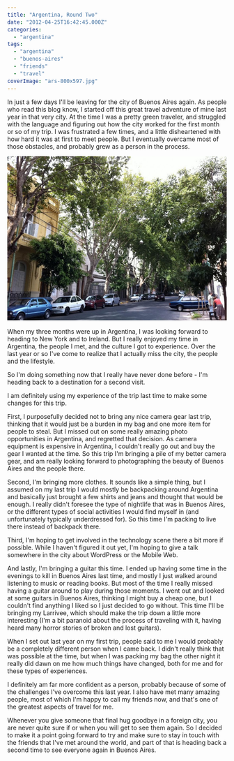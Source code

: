 ```yaml
---
title: "Argentina, Round Two"
date: "2012-04-25T16:42:45.000Z"
categories: 
  - "argentina"
tags: 
  - "argentina"
  - "buenos-aires"
  - "friends"
  - "travel"
coverImage: "ars-800x597.jpg"
---
```


In just a few days I'll be leaving for the city of Buenos Aires again. As people who read this blog know, I started off this great travel adventure of mine last year in that very city. At the time I was a pretty green traveler, and struggled with the language and figuring out how the city worked for the first month or so of my trip. I was frustrated a few times, and a little disheartened with how hard it was at first to meet people. But I eventually overcame most of those obstacles, and probably grew as a person in the process.

[![](images/ars-800x597.jpg "Palermo, Buenos Aires")](http://www.migratorynerd.com/wordpress/wp-content/uploads/2012/04/ars.jpg)

When my three months were up in Argentina, I was looking forward to heading to New York and to Ireland. But I really enjoyed my time in Argentina, the people I met, and the culture I got to experience. Over the last year or so I've come to realize that I actually miss the city, the people and the lifestyle.

So I'm doing something now that I really have never done before - I'm heading back to a destination for a second visit.

I am definitely using my experience of the trip last time to make some changes for this trip.

First, I purposefully decided not to bring any nice camera gear last trip, thinking that it would just be a burden in my bag and one more item for people to steal. But I missed out on some really amazing photo opportunities in Argentina, and regretted that decision. As camera equipment is expensive in Argentina, I couldn't really go out and buy the gear I wanted at the time. So this trip I'm bringing a pile of my better camera gear, and am really looking forward to photographing the beauty of Buenos Aires and the people there.

Second, I'm bringing more clothes. It sounds like a simple thing, but I assumed on my last trip I would mostly be backpacking around Argentina and basically just brought a few shirts and jeans and thought that would be enough. I really didn't foresee the type of nightlife that was in Buenos Aires, or the different types of social activities I would find myself in (and unfortunately typically underdressed for). So this time I'm packing to live there instead of backpack there.

Third, I'm hoping to get involved in the technology scene there a bit more if possible. While I haven't figured it out yet, I'm hoping to give a talk somewhere in the city about WordPress or the Mobile Web.

And lastly, I'm bringing a guitar this time. I ended up having some time in the evenings to kill in Buenos Aires last time, and mostly I just walked around listening to music or reading books. But most of the time I really missed having a guitar around to play during those moments. I went out and looked at some guitars in Buenos Aires, thinking I might buy a cheap one, but I couldn't find anything I liked so I just decided to go without. This time I'll be bringing my Larrivee, which should make the trip down a little more interesting (I'm a bit paranoid about the process of traveling with it, having heard many horror stories of broken and lost guitars).

When I set out last year on my first trip, people said to me I would probably be a completely different person when I came back. I didn't really think that was possible at the time, but when I was packing my bag the other night it really did dawn on me how much things have changed, both for me and for these types of experiences.

I definitely am far more confident as a person, probably because of some of the challenges I've overcome this last year. I also have met many amazing people, most of which I'm happy to call my friends now, and that's one of the greatest aspects of travel for me.

Whenever you give someone that final hug goodbye in a foreign city, you are never quite sure if or when you will get to see them again. So I decided to make it a point going forward to try and make sure to stay in touch with the friends that I've met around the world, and part of that is heading back a second time to see everyone again in Buenos Aires.
